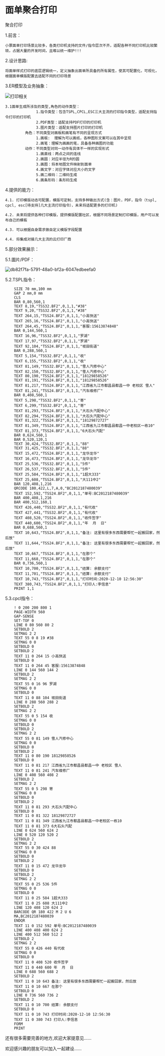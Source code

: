 # 面单聚合打印
聚合打印

1.前言：

    小票面单打印场景比较多，各类打印机支持的文件/指令层次不齐，适配各种不同打印机比较繁琐，占据大量的开发时间，且难以统一维护!!!
    

2.设计思路:

    将面单样式打印的底层逻辑统一，定义抽象出面单所具备的所有属性，使其可配置化，可视化，根据面单模版配置去适配不同的打印场景
    

3.ER模型及业务抽象：

   ![打印相关](https://user-images.githubusercontent.com/35826080/132942077-9ec6129f-8066-4be7-88fc-2bb2a0b23182.png)
  
    3.1面单生成所涉及的类型,角色的动作类型：
                  1.指令类型：包含TSPL,CPCL,ESC三大主流的打印指令类型，适配支持指令打印的打印机
                  2.PDF类型：适配支持PDF打印的打印机
                  3.图片类型：适配支持图片打印的打印机
             角色：不同类型对画板和画笔有不同的呈现方式
                  1.画板:  理解为可以画纸，各种图形文案可以在其中呈现
                  2.画笔：理解为画画的笔，具备各种画图的功能
             动作：不同类型对同一动作有具体不一样的实现形式
                  1.画直线：两点之间的连线
                  2.画圆：对应半径为R的圆
                  3.画图：将本地图文件映射到面单
                  4.画文字：对应字体对应大小的文字
                  5.画二维码：二维码生成
                  6.画条形码：条形码生成
                  

4.提供的能力：

    4.1. 打印模版动态可配置，模版可定制，支持多种输出方式(含：图片，PDF，指令（tspl, cpcl, esc[待支持]几大主流打印指令），未来将适配更多的打印机)

    4.2. 未来将提供各种打印模版，提供模版配置社区，根据不同场景定制打印模版，用户可以发布自己的模板

    4.3. 可以根据自身需求做自定义模版字段配置

    4.4. 将集成对接几大主流的云打印厂商
  
5.部分效果展示：


  5.1.圖片/PDF：

  ![db82f7fa-5791-48a0-bf2a-6047edbeefa0](https://user-images.githubusercontent.com/35826080/131413117-b7d73c87-efe3-42be-bd5a-dc0d0788ca94.png)
  

  5.2.TSPL指令：

        SIZE 70 mm,100 mm
        GAP 2 mm,0 mm
        CLS
        BAR 0,80,560,1
        TEXT 8,19,"TSS32.BF2",0,1,1,"#38"
        TEXT 9,20,"TSS32.BF2",0,1,1,"#38"
        TEXT 264,15,"TSS24.BF2",0,1,1,"小高快送"
        TEXT 265,16,"TSS24.BF2",0,1,1,"小高快送"
        TEXT 264,45,"TSS24.BF2",0,1,1,"客服:15613874848"
        BAR 0,144,560,1
        TEXT 16,96,"TSS32.BF2",0,1,1,"罗湖"
        TEXT 17,97,"TSS32.BF2",0,1,1,"罗湖"
        TEXT 92,104,"TSS24.BF2",0,1,1,"坂田街道"
        BAR 0,288,560,1
        TEXT 5,154,"TSS32.BF2",0,1,1,"收"
        TEXT 6,155,"TSS32.BF2",0,1,1,"收"
        TEXT 81,149,"TSS32.BF2",0,1,1,"雪人汽修中心"
        TEXT 82,150,"TSS32.BF2",0,1,1,"雪人汽修中心"
        TEXT 80,190,"TSS24.BF2",0,1,1,"18129858526"
        TEXT 81,191,"TSS24.BF2",0,1,1,"18129858526"
        TEXT 81,217,"TSS24.BF2",0,1,1,"江西省九江市都昌县都昌一中 老校区 雪人"
        TEXT 81,241,"TSS24.BF2",0,1,1,"汽车维修厂"
        BAR 0,408,560,1
        TEXT 5,298,"TSS32.BF2",0,1,1,"寄"
        TEXT 6,299,"TSS32.BF2",0,1,1,"寄"
        TEXT 81,293,"TSS24.BF2",0,1,1,"大石头汽配中心"
        TEXT 82,294,"TSS24.BF2",0,1,1,"大石头汽配中心"
        TEXT 81,322,"TSS24.BF2",0,1,1,"18129872727"
        TEXT 81,349,"TSS24.BF2",0,1,1,"江西省九江市都昌县都昌一中老校区一栋10"
        TEXT 81,373,"TSS24.BF2",0,1,1,"6大石头汽配"
        BAR 0,624,560,1
        BAR 0,520,120,1
        TEXT 30,424,"TSS32.BF2",0,1,1,"88"
        TEXT 31,425,"TSS32.BF2",0,1,1,"88"
        TEXT 15,472,"TSS24.BF2",0,1,1,"龙华龙华"
        TEXT 16,473,"TSS24.BF2",0,1,1,"龙华龙华"
        TEXT 25,536,"TSS32.BF2",0,1,1,"5件"
        TEXT 26,537,"TSS32.BF2",0,1,1,"5件"
        TEXT 25,584,"TSS24.BF2",0,1,1,"1超大333"
        TEXT 25,608,"TSS24.BF2",0,1,1,"大111中2"
        BAR 120,408,1,216
        QRCODE 180,422,L,7,A,0,"BC2012187480039"
        TEXT 152,592,"TSS24.BF2",0,1,1,"单号:BC2012187480039"
        BAR 400,408,1,216
        BAR 400,512,160,1
        TEXT 426,440,"TSS32.BF2",0,1,1,"有代收"
        TEXT 427,441,"TSS32.BF2",0,1,1,"有代收"
        TEXT 408,520,"TSS24.BF2",0,1,1,"收件签字"
        TEXT 440,600,"TSS24.BF2",0,1,1,"年  月  日"
        BAR 0,688,560,1
        TEXT 10,643,"TSS24.BF2",0,1,1,"备注: 这里有很多东西需要帮忙一起搬回家，然后放"
        TEXT 11,644,"TSS24.BF2",0,1,1,"备注: 这里有很多东西需要帮忙一起搬回家，然后放"
        TEXT 10,667,"TSS24.BF2",0,1,1,"在那个"
        TEXT 11,668,"TSS24.BF2",0,1,1,"在那个"
        BAR 0,736,560,1
        TEXT 10,700,"TSS24.BF2",0,1,1,"结算: 余额支付"
        TEXT 11,701,"TSS24.BF2",0,1,1,"结算: 余额支付"
        TEXT 10,743,"TSS24.BF2",0,1,1,"打印时间:2020-12-10 12:56:30"
        TEXT 380,743,"TSS24.BF2",0,1,1,"打印人:李信息"
        PRINT 1,1
        

  5.3.cpcl指令：

        ! 0 200 200 800 1
        PAGE-WIDTH 560
        GAP-SENSE
        SET-TOF 0
        LINE 0 80 560 80 2
        SETBOLD 2
        SETMAG 2 2
        TEXT 55 0 8 19 #38
        SETMAG 0 0
        SETBOLD 0
        SETBOLD 2
        TEXT 11 0 264 15 小高快送
        SETBOLD 0
        TEXT 11 0 264 45 客服:15613874848
        LINE 0 144 560 144 2
        SETBOLD 2
        SETMAG 2 2
        TEXT 55 0 16 96 罗湖
        SETMAG 0 0
        SETBOLD 0
        TEXT 11 0 88 104 坂田街道
        LINE 0 288 560 288 2
        SETBOLD 2
        SETMAG 2 2
        TEXT 55 0 5 154 收
        SETMAG 0 0
        SETBOLD 0
        SETBOLD 2
        SETMAG 2 2
        TEXT 55 0 81 149 雪人汽修中心
        SETMAG 0 0
        SETBOLD 0
        SETBOLD 2
        TEXT 11 0 80 190 18129858526
        SETBOLD 0
        TEXT 11 0 81 217 江西省九江市都昌县都昌一中 老校区 雪人
        TEXT 11 0 81 241 汽车维修厂
        LINE 0 408 560 408 2
        SETBOLD 2
        SETMAG 2 2
        TEXT 55 0 5 298 寄
        SETMAG 0 0
        SETBOLD 0
        SETBOLD 2
        TEXT 11 0 81 293 大石头汽配中心
        SETBOLD 0
        TEXT 11 0 81 322 18129872727
        TEXT 11 0 81 349 江西省九江市都昌县都昌一中老校区一栋10
        TEXT 11 0 81 373 6大石头汽配
        LINE 0 624 560 624 2
        LINE 0 520 120 520 2
        SETBOLD 2
        SETMAG 2 2
        TEXT 55 0 30 424 88
        SETMAG 0 0
        SETBOLD 0
        SETBOLD 2
        TEXT 11 0 15 472 龙华龙华
        SETBOLD 0
        SETBOLD 2
        SETMAG 2 2
        TEXT 55 0 25 536 5件
        SETMAG 0 0
        SETBOLD 0
        TEXT 11 0 25 584 1超大333
        TEXT 11 0 25 608 大111中2
        LINE 120 408 120 624 2
        BARCODE QR 180 422 M 2 U 6
        MA,BC2012187480039
        ENDQR
        TEXT 11 0 152 592 单号:BC2012187480039
        LINE 400 408 400 624 2
        LINE 400 512 560 512 2
        SETBOLD 2
        SETMAG 2 2
        TEXT 55 0 426 440 有代收
        SETMAG 0 0
        SETBOLD 0
        TEXT 11 0 408 520 收件签字
        TEXT 11 0 440 600 年  月  日
        LINE 0 688 560 688 2
        SETBOLD 2
        TEXT 11 0 10 643 备注: 这里有很多东西需要帮忙一起搬回家，然后放
        TEXT 11 0 10 667 在那个
        SETBOLD 0
        LINE 0 736 560 736 2
        SETBOLD 2
        TEXT 11 0 10 700 结算: 余额支付
        SETBOLD 0
        TEXT 11 0 10 743 打印时间:2020-12-10 12:56:30
        TEXT 11 0 380 743 打印人:李信息
        FORM
        PRINT



还有很多需要完善的地方,欢迎大家提意见......

欢迎感兴趣的朋友可以加入一起建设......
